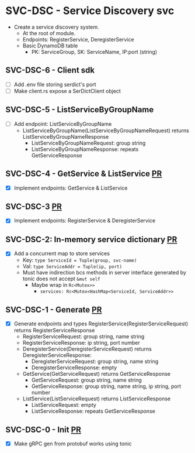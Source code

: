 # SVC-DSC - Service Discovery svc

- Create a service discovery system.
  - At the root of module.
  - Endpoints: RegisterService, DeregisterService
  - Basic DynamoDB table
    - PK: ServiceGroup, SK: ServiceName, IP:port (string)

## SVC-DSC-6 - Client sdk

- [ ] Add .env file storing serdict's port
- [ ] Make client.rs expose a SerDictClient object

## SVC-DSC-5 - ListServiceByGroupName

- [ ] Add endpoint: ListServiceByGroupName
  - ListServiceByGroupName(ListServiceByGroupNameRequest) returns ListServiceByGroupNameResponse
    - ListServiceByGroupNameRequest: group string
    - ListServiceByGroupNameResponse: repeats GetServiceResponse

## SVC-DSC-4 - GetService & ListService [PR](https://github.com/Dolpheyn/dist-rust-buted/pull/5)

- [x] Implement endpoints: GetService & ListService

## SVC-DSC-3 [PR](https://github.com/Dolpheyn/dist-rust-buted/pull/4)

- [x] Implement endpoints: RegisterService & DeregisterService

## SVC-DSC-2: In-memory service dictionary [PR](https://github.com/Dolpheyn/dist-rust-buted/pull/3)

- [x] Add a concurrent map to store services
  - Key: `type ServiceId = Tuple(group, svc-name)`
  - Val: `type ServiceAddr = Tuple(ip, port)`
  - Must have indirection bcs methods in server interface generated by tonic does not accept `&mut self`
    - Maybe wrap in `Rc<Mutex>>`
      - `services: Rc<Mutex<HashMap<ServiceId, ServiceAddr>>`

## SVC-DSC-1 - Generate [PR](https://github.com/Dolpheyn/dist-rust-buted/pull/2)

- [x] Generate endpoints and types RegisterService(RegisterServiceRequest) returns RegisterServiceResponse
    - RegisterServiceRequest: group string, name string
    - RegisterServiceResponse: ip string, port number
  - DeregisterService(DeregisterServiceRequest) returns DeregisterServiceResponse:
    - DeregisterServiceRequest: group string, name string
    - DeregisterServiceResponse: empty
  - GetService(GetServiceRequest) returns GetServiceResponse
    - GetServiceRequest: group string, name string
    - GetServiceResponse: group string, name string, ip string, port number
  - ListService(ListServiceRequest) returns ListServiceResponse
    - ListServiceRequest: empty
    - ListServiceResponse: repeats GetServiceResponse

## SVC-DSC-0 - Init [PR](https://github.com/Dolpheyn/dist-rust-buted/pull/1)

- [x] Make gRPC gen from protobuf works using tonic
